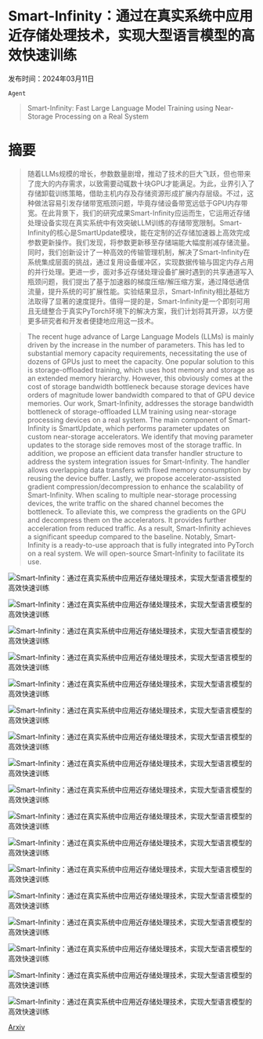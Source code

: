 # Smart-Infinity：通过在真实系统中应用近存储处理技术，实现大型语言模型的高效快速训练

发布时间：2024年03月11日

`Agent`

> Smart-Infinity: Fast Large Language Model Training using Near-Storage Processing on a Real System

# 摘要

> 随着LLMs规模的增长，参数数量剧增，推动了技术的巨大飞跃，但也带来了庞大的内存需求，以致需要动辄数十块GPU才能满足。为此，业界引入了存储卸载训练策略，借助主机内存及存储资源形成扩展内存层级。不过，这种做法容易引发存储带宽瓶颈问题，毕竟存储设备带宽远低于GPU内存带宽。在此背景下，我们的研究成果Smart-Infinity应运而生，它运用近存储处理设备实现在真实系统中有效突破LLM训练的存储带宽限制。Smart-Infinity的核心是SmartUpdate模块，能在定制的近存储加速器上高效完成参数更新操作。我们发现，将参数更新移至存储端能大幅度削减存储流量。同时，我们创新设计了一种高效的传输管理机制，解决了Smart-Infinity在系统集成层面的挑战，通过复用设备缓冲区，实现数据传输与固定内存占用的并行处理。更进一步，面对多近存储处理设备扩展时遇到的共享通道写入瓶颈问题，我们提出了基于加速器的梯度压缩/解压缩方案，通过降低通信流量，提升系统的可扩展性能。实验结果显示，Smart-Infinity相比基础方法取得了显著的速度提升。值得一提的是，Smart-Infinity是一个即刻可用且无缝整合于真实PyTorch环境下的解决方案，我们计划将其开源，以方便更多研究者和开发者便捷地应用这一技术。

> The recent huge advance of Large Language Models (LLMs) is mainly driven by the increase in the number of parameters. This has led to substantial memory capacity requirements, necessitating the use of dozens of GPUs just to meet the capacity. One popular solution to this is storage-offloaded training, which uses host memory and storage as an extended memory hierarchy. However, this obviously comes at the cost of storage bandwidth bottleneck because storage devices have orders of magnitude lower bandwidth compared to that of GPU device memories. Our work, Smart-Infinity, addresses the storage bandwidth bottleneck of storage-offloaded LLM training using near-storage processing devices on a real system. The main component of Smart-Infinity is SmartUpdate, which performs parameter updates on custom near-storage accelerators. We identify that moving parameter updates to the storage side removes most of the storage traffic. In addition, we propose an efficient data transfer handler structure to address the system integration issues for Smart-Infinity. The handler allows overlapping data transfers with fixed memory consumption by reusing the device buffer. Lastly, we propose accelerator-assisted gradient compression/decompression to enhance the scalability of Smart-Infinity. When scaling to multiple near-storage processing devices, the write traffic on the shared channel becomes the bottleneck. To alleviate this, we compress the gradients on the GPU and decompress them on the accelerators. It provides further acceleration from reduced traffic. As a result, Smart-Infinity achieves a significant speedup compared to the baseline. Notably, Smart-Infinity is a ready-to-use approach that is fully integrated into PyTorch on a real system. We will open-source Smart-Infinity to facilitate its use.

![Smart-Infinity：通过在真实系统中应用近存储处理技术，实现大型语言模型的高效快速训练](../../../paper_images/2403.06664/x1.png)

![Smart-Infinity：通过在真实系统中应用近存储处理技术，实现大型语言模型的高效快速训练](../../../paper_images/2403.06664/x2.png)

![Smart-Infinity：通过在真实系统中应用近存储处理技术，实现大型语言模型的高效快速训练](../../../paper_images/2403.06664/x3.png)

![Smart-Infinity：通过在真实系统中应用近存储处理技术，实现大型语言模型的高效快速训练](../../../paper_images/2403.06664/x4.png)

![Smart-Infinity：通过在真实系统中应用近存储处理技术，实现大型语言模型的高效快速训练](../../../paper_images/2403.06664/x5.png)

![Smart-Infinity：通过在真实系统中应用近存储处理技术，实现大型语言模型的高效快速训练](../../../paper_images/2403.06664/x6.png)

![Smart-Infinity：通过在真实系统中应用近存储处理技术，实现大型语言模型的高效快速训练](../../../paper_images/2403.06664/x7.png)

![Smart-Infinity：通过在真实系统中应用近存储处理技术，实现大型语言模型的高效快速训练](../../../paper_images/2403.06664/x8.png)

![Smart-Infinity：通过在真实系统中应用近存储处理技术，实现大型语言模型的高效快速训练](../../../paper_images/2403.06664/x9.png)

![Smart-Infinity：通过在真实系统中应用近存储处理技术，实现大型语言模型的高效快速训练](../../../paper_images/2403.06664/x10.png)

![Smart-Infinity：通过在真实系统中应用近存储处理技术，实现大型语言模型的高效快速训练](../../../paper_images/2403.06664/x11.png)

![Smart-Infinity：通过在真实系统中应用近存储处理技术，实现大型语言模型的高效快速训练](../../../paper_images/2403.06664/x12.png)

![Smart-Infinity：通过在真实系统中应用近存储处理技术，实现大型语言模型的高效快速训练](../../../paper_images/2403.06664/x13.png)

![Smart-Infinity：通过在真实系统中应用近存储处理技术，实现大型语言模型的高效快速训练](../../../paper_images/2403.06664/x14.png)

![Smart-Infinity：通过在真实系统中应用近存储处理技术，实现大型语言模型的高效快速训练](../../../paper_images/2403.06664/x15.png)

![Smart-Infinity：通过在真实系统中应用近存储处理技术，实现大型语言模型的高效快速训练](../../../paper_images/2403.06664/x16.png)

![Smart-Infinity：通过在真实系统中应用近存储处理技术，实现大型语言模型的高效快速训练](../../../paper_images/2403.06664/x17.png)

[Arxiv](https://arxiv.org/abs/2403.06664)